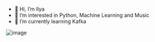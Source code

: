 - 👋 Hi, I’m Ilya
- 👀 I’m interested in Python, Machine Learning and Music
- 🌱 I’m currently learning Kafka

![image](https://www.codewars.com/users/invk007/badges/large)

<!---
invk007/invk007 is a ✨ special ✨ repository because its `README.md` (this file) appears on your GitHub profile.
You can click the Preview link to take a look at your changes.
--->
